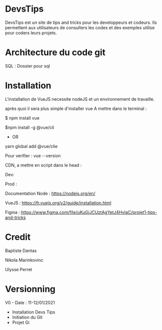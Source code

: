 # DevsTips
DevsTips est un site de tips and tricks pour les developpeurs et codeurs.
Ils permettent aux utilisateurs de consulters les codes et des exemples utilise pour coders leurs projets. 

# Architecture du code git
SQL : Dossier pour sql 

# Installation
L'installation de VueJS necessite nodeJS et un environnement de travaille.

après quoi il sera plus simple d'installer vue
A mettre dans le terminal :


$ npm install vue

$npm install -g @vue/cli
 
* OR 

yarn global add @vue/clie

 
Pour verifier : vue --version

CDN, a mettre en script dans le head :

Dev: <script src="https://cdn.jsdelivr.net/npm/vue@2/dist/vue.js"></script>

Prod : <script src="https://cdn.jsdelivr.net/npm/vue@2.6.0"></script>

Documentation Node : https://nodejs.org/en/
 
VueJS :  https://fr.vuejs.org/v2/guide/installation.html

Figma  : https://www.figma.com/file/uKuGjJCUztAgYetJ4HvlaC/projet1-tips-and-tricks

# Credit
Baptiste Dantas

Nikola Marinkovinc

Ulysse Perret

# Versionning
V0 - Date : 11-12/01/2021
- Installation Devs Tips
- Initiation du Git
- Projet Gi
